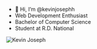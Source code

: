 - 👋 Hi, I’m @kevinjosephh
- Web Development Enthusiast
- Bachelor of Computer Science
- Student at R.D. National

<img src="https://github-readme-stats.vercel.app/api?username=kevinjosephh&theme=algolia&show_icons=true&count_private=true&include_all_commits=true&hide=stars" alt="Kevin Joseph" />

<!---
kevinjosephh/kevinjosephh is a ✨ special ✨ repository because its `README.md` (this file) appears on your GitHub profile.
You can click the Preview link to take a look at your changes.
--->
